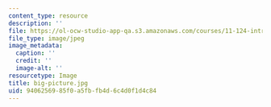 ```yaml
---
content_type: resource
description: ''
file: https://ol-ocw-studio-app-qa.s3.amazonaws.com/courses/11-124-introduction-to-education-looking-forward-and-looking-back-on-education-fall-2011/9406256985f0a5fbfb4d6c4d0f1d4c84_big-picture.jpg
file_type: image/jpeg
image_metadata:
  caption: ''
  credit: ''
  image-alt: ''
resourcetype: Image
title: big-picture.jpg
uid: 94062569-85f0-a5fb-fb4d-6c4d0f1d4c84
---
```

